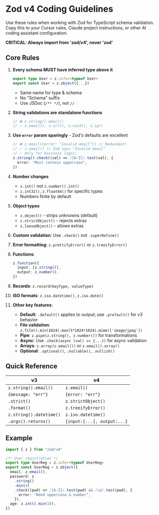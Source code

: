 # Zod v4 Coding Guidelines

Use these rules when working with Zod for TypeScript schema validation. Copy this to your Cursor rules, Claude project instructions, or other AI coding assistant configuration.

**CRITICAL: Always import from 'zod/v4', never 'zod'**

## Core Rules

1. **Every schema MUST have inferred type above it**

   ```typescript
   export type User = z.infer<typeof User>
   export const User = z.object({...})
   ```

   - Same name for type & schema
   - No "Schema" suffix
   - Use JSDoc (`/** */`), not `//`

2. **String validations are standalone functions**

   ```typescript
   // ❌ z.string().email()
   // ✅ z.email(), z.url(), z.uuid(), z.ip()
   ```

3. **Use `error` param sparingly** - Zod's defaults are excellent

   ```typescript
   // ❌ z.email({error: "Invalid email"}) // Redundant!
   // ✅ z.email() // Zod says "Invalid email"
   // ✅ Only for business logic:
   z.string().check((val) => /[A-Z]/.test(val), {
     error: "Must contain uppercase",
   })
   ```

4. **Number changes**

   - `z.int()` not `z.number().int()`
   - `z.int32()`, `z.float64()` for specific types
   - Numbers finite by default

5. **Object types**

   - `z.object()` - strips unknowns (default)
   - `z.strictObject()` - rejects extras
   - `z.looseObject()` - allows extras

6. **Custom validation**: Use `.check()` not `.superRefine()`

7. **Error formatting**: `z.prettifyError()` or `z.treeifyError()`

8. **Functions**:

   ```typescript
   z.function({
     input: [z.string()],
     output: z.number(),
   })
   ```

9. **Records**: `z.record(keyType, valueType)`

10. **ISO formats**: `z.iso.datetime()`, `z.iso.date()`

11. **Other key features**:
    - **Default**: `.default()` applies to output; use `.prefault()` for v3 behavior
    - **File validation**: `z.file().min(1024).max(5*1024*1024).mime(['image/jpeg'])`
    - **Pipe**: `z.pipe(z.string(), z.number())` for transformations
    - **Async**: Use `.check(async (val) => {...})` for async validation
    - **Arrays**: `z.array(z.email())` or `z.email().array()`
    - **Optional**: `.optional()`, `.nullable()`, `.nullish()`

## Quick Reference

| v3                      | v4                          |
| ----------------------- | --------------------------- |
| `z.string().email()`    | `z.email()`                 |
| `{message: "err"}`      | `{error: "err"}`            |
| `.strict()`             | `z.strictObject()`          |
| `.format()`             | `z.treeifyError()`          |
| `z.string().datetime()` | `z.iso.datetime()`          |
| `.args().returns()`     | `{input:[...], output:...}` |

## Example

```typescript
import { z } from "zod/v4"

/** User registration */
export type UserReg = z.infer<typeof UserReg>
export const UserReg = z.object({
  email: z.email(),
  password: z
    .string()
    .min(8)
    .check((pwd) => /[A-Z]/.test(pwd) && /\d/.test(pwd), {
      error: "Need uppercase & number",
    }),
  age: z.int().min(18),
})
```
